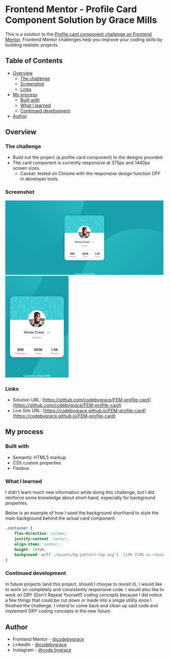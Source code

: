 # Frontend Mentor - Profile Card Component Solution by Grace Mills

This is a solution to the [Profile card component challenge on Frontend Mentor](https://www.frontendmentor.io/challenges/profile-card-component-cfArpWshJ). Frontend Mentor challenges help you improve your coding skills by building realistic projects. 

## Table of Contents

- [Overview](#overview)
  - [The challenge](#the-challenge)
  - [Screenshot](#screenshot)
  - [Links](#links)
- [My process](#my-process)
  - [Built with](#built-with)
  - [What I learned](#what-i-learned)
  - [Continued development](#continued-development)
- [Author](#author)

## Overview

### The challenge

- Build out the project (a profile card component) to the designs provided
- The card component is currently responsive at 375px and 1440px screen sizes. 
  - Caveat: tested on Chrome with the responsive design function OFF in developer tools.

### Screenshot

![desktop view (1440px)](./assets/desktop-profile-card.png)
![mobile view (375px)](./assets/mobile-profile-card.png)

### Links

- Solution URL: [https://github.com/codebygrace/FEM-profile-card](https://github.com/codebygrace/FEM-profile-card)
- Live Site URL: [https://codebygrace.github.io/FEM-profile-card](https://codebygrace.github.io/FEM-profile-card)

## My process

### Built with

- Semantic HTML5 markup
- CSS custom properties
- Flexbox

### What I learned

I didn't learn much new information while doing this challenge, but I did reinforce some knowledge about short-hand, especially for background properties. 

Below is an example of how I used the background shorthand to style the main background behind the actual card component:

```css
.container {
    flex-direction: column;
    justify-content: center;
    align-items: center;
    height: 100vh;
    background: url('./assets/bg-pattern-top.svg') -110% 150% no-repeat, url('./assets/bg-pattern-bottom.svg') 200% -60% no-repeat, linear-gradient(hsl(185, 75%, 39%), hsl(185, 75%, 39%));
}
```

### Continued development

In future projects (and this project, should I choose to revisit it), I would like to work on completely and consistently responsive code. I would also like to work on DRY (Don't Repeat Yourself) coding concepts because I did notice a few things that could be cut down or made into a single utility once I finished the challenge. I intend to come back and clean up said code and implement DRY coding concepts in the new future.

## Author

- Frontend Mentor - [@codebygrace](https://www.frontendmentor.io/profile/codebygrace)
- LinkedIn - [@codebygrace](https://www.linkedin.com/in/codebygrace)
- Instagram - [@code.bygrace](https://www.instagram.com/code.bygrace)
